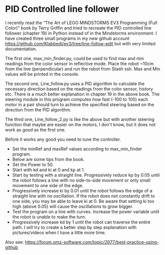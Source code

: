 # PID Controlled line follower

I recently read the “The Art of LEGO MINDSTORMS EV3 Programming (Full Color)” book by Terry Griffin and tried to recreate the PID controlled line follower (chapter 19) in Python instead of in the Mindstorms environment. I have created three small programs in my new github account https://github.com/Klabbedi/ev3/tree/line-follow-edit but with very limited documentation.

The first one, max_min_finder.py, could be used to find max and min readings from the color sensor in reflective mode. Place the robot ~10cm from the line (perpendicular) and run the robot from Stash ssh. Max and Min values will be printed in the console.

The second one, Line_follow.py uses a PID algorithm to calculate the necessary direction based on the readings from the color sensor, history etc. There is a much better explanation in chapter 19 in the above book. The steering module in this program computes how fast (-100 to 100) each motor in a pair should turn to achieve the specified steering based on the direction from the PID algorithm.

The third one, Line_follow_2.py is like the above but with another steering function that maybe are easier on the motors, I don't know, but it does not work as good as the first one.

Before it works any good you need to tune the controller.

* Set the minRef and maxRef values according to max_min_finder program.
* Below are some tips from the book.
* Set the Power to 50.
* Start with kd and ki at 0 and kp at 1.
* Start by testing with a straight line. Progressively reduce kp by 0.05 until the robot follows a line with no side-to-side movement or only small movement to one side of the edge.
* Progressively increase ki by 0.01 until the robot follows the edge of a straight line with no oscillation. If the robot does not constantly drift to one side, you may be able to leave ki at 0. Be aware that setting ki too high (above 0.05) will cause the oscillations to grow bigger.
* Test the program on a line with curves. Increase the power variable until the robot is unable to make the turn.
* Progressively increase kd by 1 until the robot can traverse the entire path.
I will try to create a better step by step explanation with pictures/videos when I have a little more time.

Also see: https://forum.omz-software.com/topic/2677/best-practice-using-github
